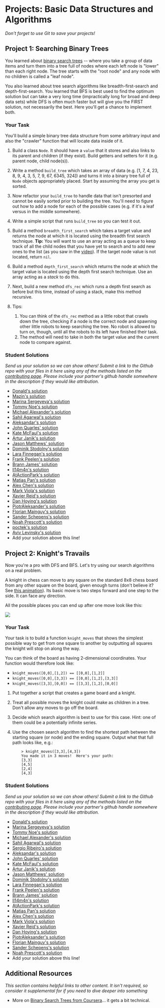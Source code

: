 # Projects: Basic Data Structures and Algorithms
<!-- *Estimated Time: 6-10 hours* -->

*Don't forget to use Git to save your projects!*

## Project 1: Searching Binary Trees

You learned about [binary search trees](http://en.wikipedia.org/wiki/Binary_search_tree) -- where you take a group of data items and turn them into a tree full of nodes where each left node is "lower" than each right node.  The tree starts with the "root node" and any node with no children is called a "leaf node".

You also learned about tree search algorithms like breadth-first-search and depth-first-search.  You learned that BFS is best used to find the optimum solution but can take a very long time (impractically long for broad and deep data sets) while DFS is often much faster but will give you the FIRST solution, not necessarily the best.  Here you'll get a chance to implement both.

### Your Task

You'll build a simple binary tree data structure from some arbitrary input and also the "crawler" function that will locate data inside of it.

1. Build a class `Node`.  It should have a `value` that it stores and also links to its parent and children (if they exist).  Build getters and setters for it (e.g. parent node, child node(s)). 
2. Write a method `build_tree` which takes an array of data (e.g. [1, 7, 4, 23, 8, 9, 4, 3, 5, 7, 9, 67, 6345, 324]) and turns it into a binary tree full of `Node` objects appropriately placed.  Start by assuming the array you get is sorted.
3. Now refactor your `build_tree` to handle data that isn't presorted and cannot be easily sorted prior to building the tree.  You'll need to figure out how to add a node for each of the possible cases (e.g. if it's a leaf versus in the middle somewhere).
3. Write a simple script that runs `build_tree` so you can test it out.
5. Build a method `breadth_first_search` which takes a target value and returns the node at which it is located using the breadth first search technique.  **Tip:** You will want to use an array acting as a queue to keep track of all the child nodes that you have yet to search and to add new ones to the list (as you saw in the [video](http://www.youtube.com/watch?v=zLZhSSXAwxI)).  If the target node value is not located, return `nil`.
4. Build a method `depth_first_search` which returns the node at which the target value is located using the depth first search technique.  Use an array acting as a *stack* to do this.
5. Next, build a new method `dfs_rec` which runs a depth first search as before but this time, instead of using a stack, make this method recursive.
6. Tips:
    
    1. You can think of the `dfs_rec` method as a little robot that crawls down the tree, checking if a node is the correct node and spawning other little robots to keep searching the tree.  No robot is allowed to turn on, though, until all the robots to its left have finished their task.
    2. The method will need to take in both the target value and the current node to compare against.

### Student Solutions

*Send us your solution so we can show others! Submit a link to the Github repo with your files in it here using any of the methods listed on the [contributing page](http://github.com/TheOdinProject/curriculum/blob/master/contributing.md).  Please include your partner's github handle somewhere in the description if they would like attribution.*

* [Donald's solution](https://github.com/donaldali/odin-ruby/tree/master/project_data_structs_alg/bst)
* [Mazin's solution](https://github.com/muzfuz/CodeLessons/blob/master/binary_search/binary_search.rb)
* [Marina Sergeyeva's solution](https://github.com/imousterian/OdinProject/blob/master/Project2_7_Ruby_DataStructures/binarytree.rb)
* [Tommy Noe's solution](https://github.com/thomasjnoe/bst-practice)
* [Michael Alexander's solution](https://github.com/betweenparentheses/project_data_structures/blob/master/binarytree.rb)
* [Sahil Agarwal's solution](https://github.com/sahilda/the_odin_project/tree/master/data-structures-and-algorithms)
* [Aleksandar's solution](https://github.com/Rodic/Odin-Ruby-Projects/blob/master/Projects:%20Basic%20Data%20Structures%20and%20Algorithms/lib/btree.rb)
* [John Quarles' solution](https://github.com/johnwquarles/Ruby-binary-trees-knights-travails/blob/master/binary_tree.rb)
* [Kate McFaul's solution](https://github.com/craftykate/odin-project/blob/master/Chapter_03-Advanced_Ruby/data_structures_and_algorithms/binary_search_tree.rb)
* [Artur Janik's solution](https://github.com/ArturJanik/TOPRuby/blob/master/Project7/BinTree/p1-tree.rb)
* [Jason Matthews' solution](https://github.com/fo0man/project_data_structures/blob/master/BinaryTree.rb)
* [Dominik Stodolny's solution](https://github.com/dstodolny/binary_tree/blob/master/binary_tree.rb)
* [Lara Finnegan's solution](https://github.com/lcf0285/algorithms/blob/master/binary_tree.rb)
* [Frank Peelen's solution](https://github.com/FrankPeelen/Data-Structures-and-Algorithms/blob/master/binary_search_tree.rb)
* [Brann James' solution](https://github.com/brannj/The_Odin_Project/blob/master/basic_data_structs/binary_trees.rb)
* [ll14m4n's solution](https://github.com/ll14m4n/the-odin-project/tree/master/3_Ruby_btree-search)
* [AtActionPark's solution](https://github.com/AtActionPark/odin_basic_data_structure/tree/master/lib)
* [Matias Pan's solution](https://github.com/kriox26/odin_ruby/tree/master/project_data_structures/bst)
* [Alex Chen's solution](https://github.com/Chenzilla/data_structure_practice)
* [Mark Viola's solution](https://github.com/markviola/the-odin-project/tree/master/12-data-structures-and-algorithms/1%20-%20Searching%20Binary%20Trees)
* [Xavier Reid's solution](https://github.com/xreid/data_structures_algorithms/tree/master/binary_tree)
* [Dan Hoying's solution](https://github.com/danhoying/basic_data_structures_and_algorithms/blob/master/searching_binary_trees.rb)
* [PiotrAleksander's solution](https://github.com/PiotrAleksander/Ruby/blob/master/drzewo_binarne.rb)
* [Florian Mainguy's solution](https://github.com/florianmainguy/theodinproject/blob/master/ruby/basic-data-structures-and-algorithms/searching_binary_tree.rb)
* [Sander Schepens's solution](https://github.com/schepens83/theodinproject.com/blob/master/ruby/project12--searching-binary-trees/searching_binary_trees.rb)
* [Noah Prescott's solution](https://github.com/npresco/basic_data_structures_and_algorithms/blob/master/binary_search.rb)
* [poctek's solution](https://github.com/poctek/The_Odin_Project/blob/master/Learning/CS/Algorithms/binary_tree.rb)
* [Aviv Levinsky's solution](https://github.com/pugsiman/Ruby_challenges_and_algorithms/blob/master/Searching_Binary_Trees/sbt.rb)
* Add your solution above this line!


## Project 2: Knight's Travails

Now you're a pro with DFS and BFS.  Let's try using our search algorithms on a real problem.

A knight in chess can move to any square on the standard 8x8 chess board from any other square on the board, given enough turns (don't believe it?  See [this animation](http://upload.wikimedia.org/wikipedia/commons/c/ca/Knights-Tour-Animation.gif)).  Its basic move is two steps forward and one step to the side.  It can face any direction.

All the possible places you can end up after one move look like this:

<img src="http://0.tqn.com/d/chess/1/0/6/-/-/-/KnightMoves.gif">

### Your Task

Your task is to build a function `knight_moves` that shows the simplest possible way to get from one square to another by outputting all squares the knight will stop on along the way.

You can think of the board as having 2-dimensional coordinates.  Your function would therefore look like:

  * `knight_moves([0,0],[1,2]) == [[0,0],[1,2]]`
  * `knight_moves([0,0],[3,3]) == [[0,0],[1,2],[3,3]]` 
  * `knight_moves([3,3],[0,0]) == [[3,3],[1,2],[0,0]]`

1. Put together a script that creates a game board and a knight.
2. Treat all possible moves the knight could make as children in a tree.  Don't allow any moves to go off the board.
2. Decide which search algorithm is best to use for this case.  Hint: one of them could be a potentially infinite series.
3. Use the chosen search algorithm to find the shortest path between the starting square (or node) and the ending square.  Output what that full path looks like, e.g.:

    ```language-bash
        > knight_moves([3,3],[4,3])
        You made it in 3 moves!  Here's your path:
        [3,3]
        [4,5]
        [2,4]
        [4,3]
    ```

### Student Solutions

*Send us your solution so we can show others! Submit a link to the Github repo with your files in it here using any of the methods listed on the [contributing page](http://github.com/TheOdinProject/curriculum/blob/master/contributing.md).  Please include your partner's github handle somewhere in the description if they would like attribution.*

* [Donald's solution](https://github.com/donaldali/odin-ruby/tree/master/project_data_structs_alg/knights_travails)
* [Marina Sergeyeva's solution](https://github.com/imousterian/OdinProject/blob/master/Project2_7_Ruby_DataStructures/knight.rb)
* [Tommy Noe's solution](https://github.com/thomasjnoe/knight-moves)
* [Michael Alexander's solution](https://github.com/betweenparentheses/project_data_structures/blob/master/knightstravails.rb)
* [Sahil Agarwal's solution](https://github.com/sahilda/the_odin_project/tree/master/data-structures-and-algorithms)
* [Sergio Ribeiro's solution](https://github.com/serg1o/Data_Structures/blob/master/knight.rb)
* [Aleksandar's solution](https://github.com/Rodic/Odin-Ruby-Projects/blob/master/Projects:%20Basic%20Data%20Structures%20and%20Algorithms/lib/knight.rb)
* [John Quarles' solution](https://github.com/johnwquarles/Ruby-binary-trees-knights-travails/blob/master/knight.rb)
* [Kate McFaul's solution](https://github.com/craftykate/odin-project/blob/master/Chapter_03-Advanced_Ruby/data_structures_and_algorithms/knight_moves.rb)
* [Artur Janik's solution](https://github.com/ArturJanik/TOPRuby/blob/master/Project7/KnightsTravails/p2-knight.rb)
* [Jason Matthews' solution](https://github.com/fo0man/project_data_structures/blob/master/knight_travails.rb)
* [Dominik Stodolny's solution](https://github.com/dstodolny/knight_moves/blob/master/knight_moves.rb)
* [Lara Finnegan's solution](https://github.com/lcf0285/algorithms/blob/master/knights_travails.rb)
* [Frank Peelen's solution](https://github.com/FrankPeelen/Data-Structures-and-Algorithms/blob/master/knight_moves.rb)
* [Brann James' solution](https://github.com/brannj/The_Odin_Project/blob/master/basic_data_structs/knight_travails.rb)
* [ll14m4n's solution](https://github.com/ll14m4n/the-odin-project/tree/master/3_Ruby_khight-moves)
* [AtActionPark's solution](https://github.com/AtActionPark/odin_basic_data_structure/blob/master/knight_moves.rb)
* [Matias Pan's solution](https://github.com/kriox26/odin_ruby/tree/master/project_data_structures/knight_moves)
* [Alex Chen's solution](https://github.com/Chenzilla/data_structure_practice)
* [Mark Viola's solution](https://github.com/markviola/the-odin-project/tree/master/12-data-structures-and-algorithms/2%20-%20Knights%20Travail)
* [Xavier Reid's solution](https://github.com/xreid/data_structures_algorithms/blob/master/knights_travails/knight.rb)
* [Dan Hoying's solution](https://github.com/danhoying/basic_data_structures_and_algorithms/blob/master/knights_travails.rb)
* [PiotrAleksander's solution](https://github.com/PiotrAleksander/Ruby/blob/master/goniec.rb)
* [Florian Mainguy's solution](https://github.com/florianmainguy/theodinproject/blob/master/ruby/basic-data-structures-and-algorithms/knight.rb)
* [Sander Schepens's solution](https://github.com/schepens83/theodinproject.com/blob/master/ruby/project13--knights-travails/knights_travails.rb)
* [Noah Prescott's solution](https://github.com/npresco/basic_data_structures_and_algorithms/blob/master/knight_moves.rb)
* Add your solution above this line!


## Additional Resources

*This section contains helpful links to other content. It isn't required, so consider it supplemental for if you need to dive deeper into something*

* More on [Binary Search Trees from Coursera](https://www.youtube.com/watch?v=pJ6aeg8x1Ig)... it gets a bit technical.
